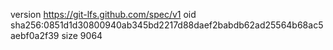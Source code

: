 version https://git-lfs.github.com/spec/v1
oid sha256:0851d1d30800940ab345bd2217d88daef2babdb62ad25564b68ac5aebf0a2f39
size 9064
